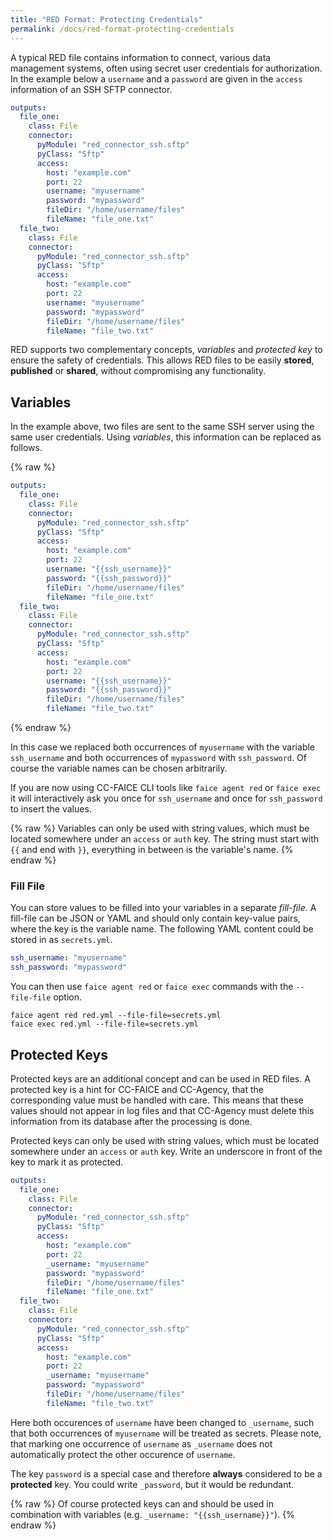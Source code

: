 ```yaml
---
title: "RED Format: Protecting Credentials"
permalink: /docs/red-format-protecting-credentials
---
```


A typical RED file contains information to connect, various data management systems, often using secret user credentials for authorization. In the example below a `username` and a `password` are given in the `access` information of an SSH SFTP connector.

```yaml
outputs:
  file_one:
    class: File
    connector:
      pyModule: "red_connector_ssh.sftp"
      pyClass: "Sftp"
      access:
        host: "example.com"
        port: 22
        username: "myusername"
        password: "mypassword"
        fileDir: "/home/username/files"
        fileName: "file_one.txt"
  file_two:
    class: File
    connector:
      pyModule: "red_connector_ssh.sftp"
      pyClass: "Sftp"
      access:
        host: "example.com"
        port: 22
        username: "myusername"
        password: "mypassword"
        fileDir: "/home/username/files"
        fileName: "file_two.txt"
```

RED supports two complementary concepts, *variables* and *protected key* to ensure the safety of credentials. This allows RED files to be easily **stored**, **published** or **shared**, without compromising any functionality.


## Variables

In the example above, two files are sent to the same SSH server using the same user credentials. Using *variables*, this information can be replaced as follows.

{% raw %}
```yaml
outputs:
  file_one:
    class: File
    connector:
      pyModule: "red_connector_ssh.sftp"
      pyClass: "Sftp"
      access:
        host: "example.com"
        port: 22
        username: "{{ssh_username}}"
        password: "{{ssh_password}}"
        fileDir: "/home/username/files"
        fileName: "file_one.txt"
  file_two:
    class: File
    connector:
      pyModule: "red_connector_ssh.sftp"
      pyClass: "Sftp"
      access:
        host: "example.com"
        port: 22
        username: "{{ssh_username}}"
        password: "{{ssh_password}}"
        fileDir: "/home/username/files"
        fileName: "file_two.txt"
```
{% endraw %}

In this case we replaced both occurrences of `myusername` with the variable `ssh_username` and both occurrences of `mypassword` with `ssh_password`. Of course the variable names can be chosen arbitrarily.

If you are now using CC-FAICE CLI tools like `faice agent red` or `faice exec` it will interactively ask you once for `ssh_username` and once for `ssh_password` to insert the values.

{% raw %}
Variables can only be used with string values, which must be located somewhere under an `access` or `auth` key. The string must start with `{{` and end with `}}`, everything in between is the variable's name.
{% endraw %}


### Fill File

You can store values to be filled into your variables in a separate *fill-file*. A fill-file can be JSON or YAML and should only contain key-value pairs, where the key is the variable name. The following YAML content could be stored in as `secrets.yml`.

```yaml
ssh_username: "myusername"
ssh_password: "mypassword"
```

You can then use `faice agent red` or `faice exec` commands with the `--file-file` option.

```
faice agent red red.yml --file-file=secrets.yml
faice exec red.yml --file-file=secrets.yml
```



## Protected Keys

Protected keys are an additional concept and can be used in RED files. A protected key is a hint for CC-FAICE and CC-Agency, that the corresponding value must be handled with care. This means that these values should not appear in log files and that CC-Agency must delete this information from its database after the processing is done.

Protected keys can only be used with string values, which must be located somewhere under an `access` or `auth` key. Write an underscore in front of the key to mark it as protected.

```yaml
outputs:
  file_one:
    class: File
    connector:
      pyModule: "red_connector_ssh.sftp"
      pyClass: "Sftp"
      access:
        host: "example.com"
        port: 22
        _username: "myusername"
        password: "mypassword"
        fileDir: "/home/username/files"
        fileName: "file_one.txt"
  file_two:
    class: File
    connector:
      pyModule: "red_connector_ssh.sftp"
      pyClass: "Sftp"
      access:
        host: "example.com"
        port: 22
        _username: "myusername"
        password: "mypassword"
        fileDir: "/home/username/files"
        fileName: "file_two.txt"
```

Here both occurences of `username` have been changed to `_username`, such that both occurrences of `myusername` will be treated as secrets. Please note, that marking one occurrence of `username` as `_username` does not automatically protect the other occurence of `username`.

The key `password` is a special case and therefore **always** considered to be a **protected** key. You could write `_password`, but it would be redundant.

{% raw %}
Of course protected keys can and should be used in combination with variables (e.g. `_username: "{{ssh_username}}"`).
{% endraw %}
